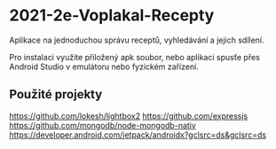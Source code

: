 # 2021-2e-Voplakal-Recepty
Aplikace na jednoduchou správu receptů, vyhledávání a jejich sdílení.

Pro instalaci využite přiložený apk soubor, nebo aplikaci spusťe přes Android Studio v emulátoru nebo fyzickém zařízení.

## Použité projekty
https://github.com/lokesh/lightbox2
https://github.com/expressjs
https://github.com/mongodb/node-mongodb-nativ
https://developer.android.com/jetpack/androidx?gclsrc=ds&gclsrc=ds